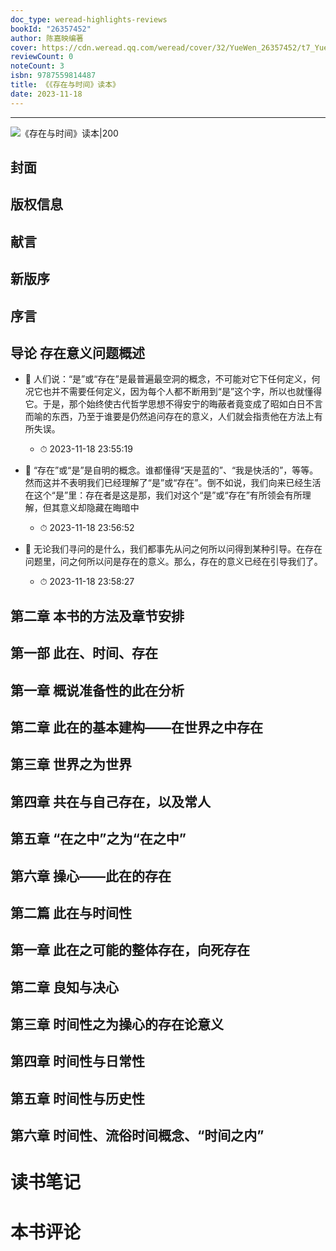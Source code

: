 ```yaml
---
doc_type: weread-highlights-reviews
bookId: "26357452"
author: 陈嘉映编著
cover: https://cdn.weread.qq.com/weread/cover/32/YueWen_26357452/t7_YueWen_26357452.jpg
reviewCount: 0
noteCount: 3
isbn: 9787559814487
title: 《《存在与时间》读本》
date: 2023-11-18
---
```


---

![ 《存在与时间》读本|200](https://cdn.weread.qq.com/weread/cover/32/YueWen_26357452/t7_YueWen_26357452.jpg)


## 封面

## 版权信息

## 献言

## 新版序

## 序言

## 导论 存在意义问题概述


- 📌 人们说：“是”或“存在”是最普遍最空洞的概念，不可能对它下任何定义，何况它也并不需要任何定义，因为每个人都不断用到“是”这个字，所以也就懂得它。于是，那个始终使古代哲学思想不得安宁的晦蔽者竟变成了昭如白日不言而喻的东西，乃至于谁要是仍然追问存在的意义，人们就会指责他在方法上有所失误。 
    - ⏱ 2023-11-18 23:55:19 

- 📌 “存在”或“是”是自明的概念。谁都懂得“天是蓝的”、“我是快活的”，等等。然而这并不表明我们已经理解了“是”或“存在”。倒不如说，我们向来已经生活在这个“是”里：存在者是这是那，我们对这个“是”或“存在”有所领会有所理解，但其意义却隐藏在晦暗中 
    - ⏱ 2023-11-18 23:56:52 

- 📌 无论我们寻问的是什么，我们都事先从问之何所以问得到某种引导。在存在问题里，问之何所以问是存在的意义。那么，存在的意义已经在引导我们了。 
    - ⏱ 2023-11-18 23:58:27 
## 第二章 本书的方法及章节安排

## 第一部 此在、时间、存在

## 第一章 概说准备性的此在分析

## 第二章 此在的基本建构——在世界之中存在

## 第三章 世界之为世界

## 第四章 共在与自己存在，以及常人

## 第五章 “在之中”之为“在之中”

## 第六章 操心——此在的存在

## 第二篇 此在与时间性

## 第一章 此在之可能的整体存在，向死存在

## 第二章 良知与决心

## 第三章 时间性之为操心的存在论意义

## 第四章 时间性与日常性

## 第五章 时间性与历史性

## 第六章 时间性、流俗时间概念、“时间之内”


# 读书笔记


# 本书评论
